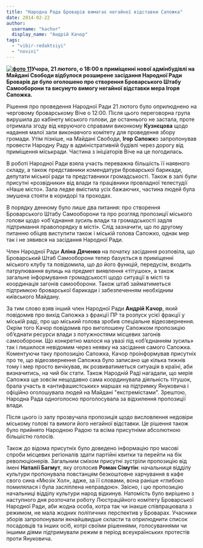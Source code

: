 ```yaml
---
title: "Народна Рада Броварів вимагає негайної відставки Сапожка"
date: 2014-02-22
author: 
  username: "kachor"
  display_name: "Андрій Качор"
tags: 
  - "vibir-redaktsiyi"
  - "novini"
---
```


**[![фото 11](https://mpz.brovary.org/wp-content/uploads/2014/02/foto-11.jpg)](https://mpz.brovary.org/wp-content/uploads/2014/02/foto-11.jpg)Учора, 21 лютого, о 18:00 в приміщенні нової адмінбудівлі на Майдані Свободи відбулося розширене засідання Народної Ради Броварів де було оголошено про створення Броварського Штабу Самооборони та висунуто вимогу негайної відставки мера Ігоря Сапожка.**

Рішення про проведення Народної Ради 21 лютого було оприлюднено на черговому броварському Віче о 12:00. Після цього переговорна група вирушила до кабінету міського голови, де останнього не застала, проте отримала згоду від керуючого справами виконкому **Кузнєцова** щодо надання малої зали виконавчого комітету для проведення збору громади. Утім пізніше, на Майдані Свободи, **Ігор Сапожк**о запропонував провести Народну Раду в адміністративній будівлі через дорогу від приміщення міськради. Частина з ініціаторів Віче на це погодилась.

В роботі Народної Ради взяла участь переважна більшість її наявного складу, а також представники комендатури броварської барикади, депутати міської ради та представники громадськості. Також в залі були присутні «розвідники» від влади та працівники провладної телестудії «Наше місто». Зала ледве вмістила усіх бажаючих, частина людей була змушена стояти в коридорі та проходах.

В порядку денному було лише два питання: про створення Броварського Штабу Самооборони та про розгляд пропозиції міського голови щодо «об'єднання зусиль влади та громадськості задля підтримання правопорядку в місті». Слід зазначити, що по другому питанню обіцяв виступити також і міській голова Сапожко, однак мер так і не зявився на засідання Народної Ради.

Член Народної Ради **Аліна Дяченко** на початку засідання розповіла, що Броварський Штаб Самооборони тепер базується в приміщенні міського клубу та повідомила, що до його функцій, передусім, входить патрулювання вулиць на предмет виявлення «тітушок», а також загальне інформування громадськості щодо ситуації в місті та координація загонів самооборони. Також штаб займатиметься підтримкою броварської барикади і забезпеченням необхідним київського Майдану.

За тим слово взяв інший член Народної Ради **Андрій Качор**, який повідомив про вихід Сапожка з фракції ПР та розпуск усієї фракції у міській раді, про що міський голова зробив спеціальне відеозвернення. Окрім того Качор повідомив про виголошену Сапожком пропозицію об’єднати ресурси влади з потужностями місцевих загонів самооборони. Що конкретно малося на увазі під «об’єднанням зусиль» так і лишилося невідомим через неявку на засідання самого Сапожка. Коментуючи таку пропозицію Сапожка, Качор проінформував присутніх про те, що відеозвернення Сапожка було записано ще кілька тижнів тому і мер просто вичікував, як розвиватиметься ситуація в країні, аби визначитись, на чий бік стати. Також Народній Раді нагадали, що мерія Сапожка ще зовсім нещодавно сама координувала діяльність тітушок, брала участь в «антифашистських» маршах на підтримку Януковича і офіційно оголошувала людей на Майдані "екстремістами". Зрештою, Народна Рада одноголосно проголосувала за відхилення пропозиції влади.

Після цього із залу прозвучала пропозиція щодо висловлення недовіри міському голові та вимоги його негайної відставки. Це рішення також було прийнято Народною Радою та всіма присутніми абсолютною більшістю голосів.

Також до відома присутніх було доведено інформацію про масові спроби місцевих регіоналів здати партійні квитки та перейти на бік революціонерів. Загальним сміхом присутні зустріли пропозицію від імені **Наталії Багмут**, яку оголосив **Роман Сімутін**: начальниця відділу культури пропонувала повстанцям безкоштовне харчування в кафе свого сина «Мюзік Хол», адже, за її словами, вона раніше «глибоко помилялася і була засліплена неправдою». Звісно, і цю пропозицію начальниці відділу культури народ відкинув. Натомість було вирішено з наступного дня розпочати роботу Люстраційного комітету Броварської Народної Ради, аби жодна особа, котра так чи інакше співпрацювала з режимом, не мала жодних політичних перспектив у Броварах. Учасники зборів запропонували якнайшвидше скласти та оприлюднити список посадовців та інших осіб, котрі своїми рішеннями, голосуваннями чи іншими діями підтримували режим в період всеукраїнських протестів проти Януковича.
